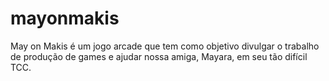 # mayonmakis
May on Makis é um jogo arcade que tem como objetivo divulgar o trabalho de produção de games e ajudar nossa amiga, Mayara, em seu tão difícil TCC.
